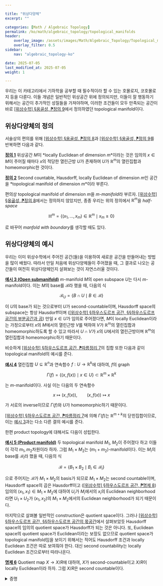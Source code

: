```yaml
---

title: "위상다양체"
excerpt: ""

categories: [Math / Algebraic Topology]
permalink: /ko/math/algebraic_topology/topological_manifolds
header:
    overlay_image: /assets/images/Math/Algebraic_Topology/Topological_manifolds.png
    overlay_filter: 0.5
sidebar: 
    nav: "algebraic_topology-ko"

date: 2025-07-05
last_modified_at: 2025-07-05
weight: 1

---
```


우리는 이 카테고리에서 기하학을 공부할 때 필수적이라 할 수 있는 호몰로지, 코호몰로지 등을 다룬다. 이들 개념은 일반적인 위상공간 위에 정의되지만, 이들이 잘 행동하기 위해서는 공간이 추가적인 성질들을 가져야하며, 이러한 조건들이 모두 만족되는 공간이 바로 [\[위상수학\] §옹골성, ⁋정의 9](/ko/math/topology/compactness#def9)에서 정의하였던 topological manifold이다. 

## 위상다양체의 정의

서술상의 편의를 위해 [\[위상수학\] §옹골성, ⁋정의 8](/ko/math/topology/compactness#def8)과 [\[위상수학\] §옹골성, ⁋정의 9](/ko/math/topology/compactness#def9)를 반복하면 다음과 같다. 

<div class="definition" markdown="1">

<ins id="def1">**정의 1**</ins> 위상공간 $M$이 *locally Euclidean of dimension $m$*이라는 것은 임의의 $x\in M$이 주어질 때마다 $x$의 적당한 열린근방 $U$가 존재하여 $U$가 $\mathbb{R}^m$의 열린집합과 homeomorphic한 것이다. 

</div>

<div class="definition" markdown="1">

<ins id="def2">**정의 2**</ins> Second countable, Hausdorff, locally Euclidean of dimension $m$인 공간을 *topological manifold of dimension $m$*이라 부른다. 

</div>

편의상 topological manifold of dimension $m$을 *$m$-manifold*라 부르자. [\[위상수학\] §옹골성, ⁋정의 8](/ko/math/topology/compactness#def8)에서는 정의하지 않았지만, 종종 우리는 위의 정의에서 $\mathbb{R}^m$을 *half-space*

$$\mathbb{H}^m=\left\{(x_1,\ldots,x_m)\in \mathbb{R}^m\mid x_m\geq 0\right\}$$

로 바꾸어 *manfold with boundary*를 생각할 때도 있다. 

## 위상다양체의 예시

우리는 이미 위상수학에서 주어진 공간(들)을 이용하여 새로운 공간을 만들어내는 방법을 많이 배웠다. 따라서 만일 처음에 위상다양체들이 주어졌을 때, 그 결과로 나오는 공간들이 여전히 위상다양체인지 살펴보는 것이 자연스러울 것이다. 

<div class="example" markdown="1">

<ins id="ex3">**예시 3 (Open submanifold)**</ins> $m$-manifold $M$의 open subspace $U$는 다시 $m$-manifold이다. 이는 $M$의 base를 $\mathcal{B}$라 했을 때, 다음의 식

$$\mathcal{B}_U=\left\{B\cap U\mid B\in \mathcal{B}\right\}$$

이 $U$의 base가 되는 것으로부터 $U$가 second-countable이며, Hausdorff space의 subspace는 항상 Hausdorff이며 ([\[위상수학\] §하우스도르프 공간, §§하우스도르프 공간의 부분공간과 곱](/ko/math/topology/Hausdorff_spaces#하우스도르프-공간의-부분공간과-곱)) 만일 $x\in U$가 임의로 주어졌다면, $M$이 locally Euclidean이라는 가정으로부터 $x$의 $M$에서의 열린근방 $V$를 택하여 $V$가 $\mathbb{R}^m$의 열린집합과 homeomorphic하도록 할 수 있고 따라서 $U\cap V$가 $x$의 $U$에서의 열린근방이며 $\mathbb{R}^m$의 열린집합과 homeomorphic하기 때문이다. 

</div>

비슷하게 [\[위상수학\] §하우스도르프 공간, ⁋따름정리 7](/ko/math/topology/Hausdorff_spaces#cor7)의 집합 또한 다음과 같이 topological manifold의 예시를 준다. 

<div class="example" markdown="1">

<ins id="ex4">**예시 4**</ins> 열린집합 $U\subseteq \mathbb{R}^n$과 연속함수 $f:U\rightarrow\mathbb{R}^k$에 대하여, $f$의 graph 

$$\Gamma(f)=\left\{(x,f(x))\mid x\in U\right\}\subset \mathbb{R}^m\times \mathbb{R}^k$$

는 $m$-manifold이다. 사실 이는 다음의 두 연속함수

$$x\mapsto (x,f(x)),\qquad (x,f(x))\mapsto x$$

가 서로의 inverse이므로 $\Gamma(f)$와 $U$가 homeomorphic하기 때문이다. 

</div>

[\[위상수학\] §하우스도르프 공간, ⁋따름정리 7](/ko/math/topology/Hausdorff_spaces#cor7)에 의해 $\Gamma(f)$는 $\mathbb{R}^{m+k}$의 닫힌집합이므로, 이는 [예시 3](#ex3)과는 다소 다른 결의 예시를 준다. 

한편 product topology에 대해서도 다음이 성립한다. 

<div class="example" markdown="1">

<ins id="ex5">**예시 5 (Product manifold)**</ins> 두 topological manifold $M_1$, $M_2$이 주어졌다 하고 이들이 각각 $m_1,m_2$차원이라 하자. 그럼 $M_1\times M_2$는 $(m_1+m_2)$-manifold이다. 이는 $M_i$의 base를 $\mathcal{B}_i$라 했을 때, 다음의 식

$$\mathcal{B}=\left\{B_1\times B_2\mid B_i\in \mathcal{B}_i\right\}$$

으로 주어지는 $\mathcal{B}$가 $M_1\times M_2$의 basis가 되므로 $M_1\times M_2$는 second countable이며, Hausdorff space의 곱은 Hausdorff이고 ([\[위상수학\] §하우스도르프 공간, ⁋명제 8](/ko/math/topology/Hausdorff_spaces#prop8)) 임의의 $(x_1,x_1)\in M_1\times M_2$에 대하여 $U_i$가 $M_i$에서의 $x_i$의 Euclidean neighborhood라면 $U_1\times U_2$가 $(x_1,x_2)$의 $M_1\times M_2$에서의 Euclidean neighborhood가 되기 때문이다. 

</div>

마지막으로 살펴볼 일반적인 construction은 quotient space이다. 그러나 [\[위상수학\] §하우스도르프 공간, §§하우스도르프 공간의 몫공간](/ko/math/topology/Hausdorff_spaces#하우스도르프-공간의-몫공간)에서 살펴보았듯 Hausdorff space의 임의의 quotient space가 Hausdorff가 되는 것은 아니다. 또, Euclidean space의 quotient space가 Euclidean이라는 보장도 없으므로 quotient space가 topological manifold임을 보이기 위해서는 적어도 Hausdorff 조건과 locally Euclidean 조건은 따로 보여줘야 한다. 대신 second countability는 locally Euclidean 조건으로부터 따라나온다. 

<div class="proposition" markdown="1">

<ins id="prop6">**명제 6**</ins> Quotient map $X \rightarrow X/R$에 대하여, $X$가 second-countable이고 $X/R$이 locally Euclidean이라 하자. 그럼 $X/R$은 second countable이다. 

</div>
<details class="proof" markdown="1">
<summary>증명</summary>

$X/R$이 locally Euclidean이므로 $X/R$을 Euclidean neighborhood들 $(U\_i)\_{i\in I}$로 덮을 수 있으며 이들의 premimage들의 모임 $(\pi^{-1}(U\_i))\_{i\in I}$들이 $X$를 덮는다. 이제 임의의 second-countable space는 Lindelöf이므로 ([##ref##](countability)) 적당한 countable subset $J\subset I$이 존재하여 $(\pi^{-1}(U\_i)\_{i\in J}$가 $X$의 countable open cover이며, 따라서 이들에 해당하는 $(U\_i)\_{i\in J}$들이 $X/R$의 countable cover가 된다. 그런데 이들 각각은 Euclidean neighborhood이므로 다시 countable base를 가지며, 이러한 것들이 countable하게 있으므로 이들을 모두 모은 것이 $X/R$의 countable base가 된다.

</details>
